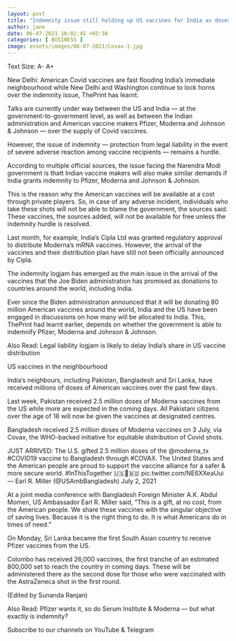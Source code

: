 ```yaml
---
layout: post
title: "Indemnity issue still holding up US vaccines for India as doses reach Pakistan, Bangladesh"
author: jane 
date: 06-07-2021 10:02:45 +05:30 
categories: [ BUSINESS ] 
image: assets/images/06-07-2021/Covax-1.jpg
---
```

Text Size: A- A+

New Delhi: American Covid vaccines are fast flooding India’s immediate neighbourhood while New Delhi and Washington continue to lock horns over the indemnity issue, ThePrint has learnt.

Talks are currently under way between the US and India — at the government-to-government level, as well as between the Indian administration and American vaccine makers Pfizer, Moderna and Johnson & Johnson — over the supply of Covid vaccines.

However, the issue of indemnity — protection from legal liability in the event of severe adverse reaction among vaccine recipients — remains a hurdle.

According to multiple official sources, the issue facing the Narendra Modi government is thatt Indian vaccine makers will also make similar demands if India grants indemnity to Pfizer, Moderna and Johnson & Johnson.

This is the reason why the American vaccines will be available at a cost through private players. So, in case of any adverse incident, individuals who take these shots will not be able to blame the government, the sources said. These vaccines, the sources added, will not be available for free unless the indemnity hurdle is resolved.

Last month, for example, India’s Cipla Ltd was granted regulatory approval to distribute Moderna’s mRNA vaccines. However, the arrival of the vaccines and their distribution plan have still not been officially announced by Cipla.

The indemnity logjam has emerged as the main issue in the arrival of the vaccines that the Joe Biden administration has promised as donations to countries around the world, including India.

Ever since the Biden administration announced that it will be donating 80 million American vaccines around the world, India and the US have been engaged in discussions on how many will be allocated to India. This, ThePrint had learnt earlier, depends on whether the government is able to indemnify Pfizer, Moderna and Johnson & Johnson.

Also Read: Legal liability logjam is likely to delay India’s share in US vaccine distribution

US vaccines in the neighbourhood

India’s neighbours, including Pakistan, Bangladesh and Sri Lanka, have received millions of doses of American vaccines over the past few days.

Last week, Pakistan received 2.5 million doses of Moderna vaccines from the US while more are expected in the coming days. All Pakistani citizens over the age of 18 will now be given the vaccines at designated centres.

Bangladesh received 2.5 million doses of Moderna vaccines on 3 July, via Covax, the WHO-backed initiative for equitable distribution of Covid shots.

JUST ARRIVED: The U.S. gifted 2.5 million doses of the @moderna_tx #COVID19 vaccine to Bangladesh through #COVAX. The United States and the American people are proud to support the vaccine alliance for a safer & more secure world. #InThisTogether 🇺🇸🤝🇧🇩 pic.twitter.com/NE6XXeaUui — Earl R. Miller (@USAmbBangladesh) July 2, 2021

At a joint media conference with Bangladesh Foreign Minister A.K. Abdul Momen, US Ambassador Earl R. Miller said, “This is a gift, at no cost, from the American people. We share these vaccines with the singular objective of saving lives. Because it is the right thing to do. It is what Americans do in times of need.”

On Monday, Sri Lanka became the first South Asian country to receive Pfizer vaccines from the US.

Colombo has received 26,000 vaccines, the first tranche of an estimated 800,000 set to reach the country in coming days. These will be administered there as the second dose for those who were vaccinated with the AstraZeneca shot in the first round.

(Edited by Sunanda Ranjan)

Also Read: Pfizer wants it, so do Serum Institute & Moderna — but what exactly is indemnity?

Subscribe to our channels on YouTube & Telegram